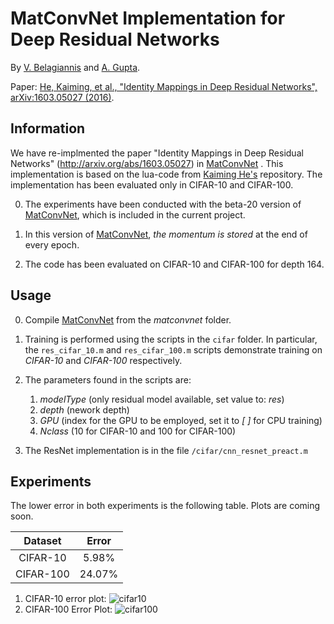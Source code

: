 # MatConvNet Implementation for Deep Residual Networks 

By [V. Belagiannis](http://www.robots.ox.ac.uk/~vb/) and [A. Gupta](http://www.robots.ox.ac.uk/~ankush/).

Paper: [He, Kaiming, et al., "Identity Mappings in Deep Residual Networks", arXiv:1603.05027 (2016)](http://arxiv.org/abs/1603.05027).

## Information

We have re-implmented the paper "Identity Mappings in Deep Residual Networks" (http://arxiv.org/abs/1603.05027) in [MatConvNet](https://github.com/vlfeat/matconvnet) . This implementation is based on the lua-code from  [Kaiming He's](https://github.com/KaimingHe/resnet-1k-layers) repository. The implementation has been evaluated only in CIFAR-10 and CIFAR-100.

0. The experiments have been conducted with the beta-20 version of [MatConvNet](https://github.com/vlfeat/matconvnet), which is included in the current project.

0. In this version of  [MatConvNet](https://github.com/vlfeat/matconvnet), *the momentum is stored* at the end of every epoch.

0. The code has been evaluated on CIFAR-10 and CIFAR-100 for depth 164. 

## Usage

0. Compile [MatConvNet](https://github.com/vlfeat/matconvnet) from the *matconvnet* folder.
0. Training is performed using the scripts in the `cifar` folder. In particular, the `res_cifar_10.m` and `res_cifar_100.m` scripts demonstrate training on *CIFAR-10* and *CIFAR-100* respectively.
	
0.  The parameters found in the scripts are: 
	1. *modelType* (only residual model available, set value to: *res*)
	2. *depth* (nework depth)
	3. *GPU* (index for the GPU to be employed, set it to *[ ]* for CPU training) 
	4. *Nclass* (10 for CIFAR-10 and 100 for CIFAR-100)

0. The ResNet implementation is in the file `/cifar/cnn_resnet_preact.m`

## Experiments

The lower error in both experiments is the following table. Plots are coming soon.

|  Dataset  |  Error |
|:---------:|:------:|
|  CIFAR-10 |  5.98% |
| CIFAR-100 | 24.07% |

1.  CIFAR-10 error plot:
![cifar10](https://github.com/bazilas/matconvnet-ResNet/blob/master/cifar10.png "CIFAR-10")
2.  CIFAR-100 Error Plot:
![cifar100](https://github.com/bazilas/matconvnet-ResNet/blob/master/cifar100.png "CIFAR-100")
